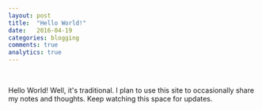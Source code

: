 ```yaml
---
layout: post
title:  "Hello World!"
date:   2016-04-19
categories: blogging
comments: true
analytics: true
---
```


<br>

Hello World! Well, it's traditional. I plan to use this site to occasionally share my notes and thoughts. Keep watching this space for updates.